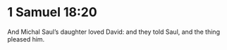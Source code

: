 # 1 Samuel 18:20

And Michal Saul’s daughter loved David: and they told Saul, and the thing pleased him.